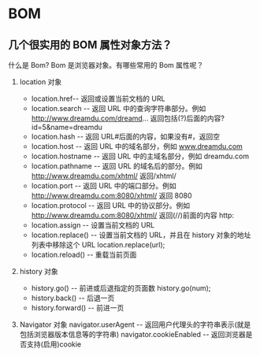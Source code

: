 # BOM

## 几个很实用的 BOM 属性对象方法？

什么是 Bom? Bom 是浏览器对象。有哪些常用的 Bom 属性呢？

1. location 对象

   - location.href-- 返回或设置当前文档的 URL
   - location.search -- 返回 URL 中的查询字符串部分。例如 http://www.dreamdu.com/dreamd... 返回包括(?)后面的内容?id=5&name=dreamdu
   - location.hash -- 返回 URL#后面的内容，如果没有#，返回空
   - location.host -- 返回 URL 中的域名部分，例如 www.dreamdu.com
   - location.hostname -- 返回 URL 中的主域名部分，例如 dreamdu.com
   - location.pathname -- 返回 URL 的域名后的部分。例如 http://www.dreamdu.com/xhtml/ 返回/xhtml/
   - location.port -- 返回 URL 中的端口部分。例如 http://www.dreamdu.com:8080/xhtml/ 返回 8080
   - location.protocol -- 返回 URL 中的协议部分。例如 http://www.dreamdu.com:8080/xhtml/ 返回(//)前面的内容 http:
   - location.assign -- 设置当前文档的 URL
   - location.replace() -- 设置当前文档的 URL，并且在 history 对象的地址列表中移除这个 URL location.replace(url);
   - location.reload() -- 重载当前页面

2. history 对象

   - history.go() -- 前进或后退指定的页面数 history.go(num);
   - history.back() -- 后退一页
   - history.forward() -- 前进一页

3. Navigator 对象
   navigator.userAgent -- 返回用户代理头的字符串表示(就是包括浏览器版本信息等的字符串)
   navigator.cookieEnabled -- 返回浏览器是否支持(启用)cookie
